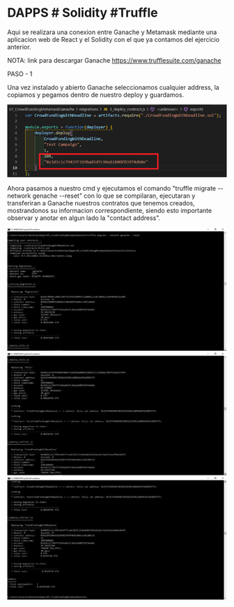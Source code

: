 # DAPPS # Solidity #Truffle

Aqui se realizara una conexion entre Ganache y Metamask mediante una aplicacion web de React y el Solidity con el que ya contamos del ejercicio anterior. 

NOTA: link para descargar Ganache https://www.trufflesuite.com/ganache

PASO - 1

Una vez instalado y abierto Ganache seleccionamos cualquier address, la copiamos y pegamos dentro de nuestro deploy y guardamos.

![](img/migracion_03.png)

Ahora pasamos a nuestro cmd y ejecutamos el comando "truffle migrate --network genache --reset" con lo que se compilaran, ejecutaran y transferiran a Ganache nuestros contratos que tenemos creados, mostrandonos su informacion correspondiente, siendo esto importante observar y anotar en algun lado la "contact address".

![](img/migracion_00.png)![](img/migracion_01.png)![](img/migracion_02.png)

